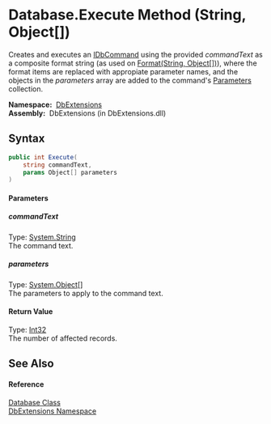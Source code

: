 Database.Execute Method (String, Object[])
==========================================
Creates and executes an [IDbCommand][1] using the provided *commandText* as a composite format string (as used on [Format(String, Object[])][2]), where the format items are replaced with appropiate parameter names, and the objects in the *parameters* array are added to the command's [Parameters][3] collection.

  **Namespace:**  [DbExtensions][4]  
  **Assembly:**  DbExtensions (in DbExtensions.dll)

Syntax
------

```csharp
public int Execute(
	string commandText,
	params Object[] parameters
)
```

#### Parameters

##### *commandText*
Type: [System.String][5]  
The command text.

##### *parameters*
Type: [System.Object][6][]  
The parameters to apply to the command text.

#### Return Value
Type: [Int32][7]  
The number of affected records.

See Also
--------

#### Reference
[Database Class][8]  
[DbExtensions Namespace][4]  

[1]: http://msdn.microsoft.com/en-us/library/bt2afddc
[2]: http://msdn.microsoft.com/en-us/library/b1csw23d
[3]: http://msdn.microsoft.com/en-us/library/btt06a5s
[4]: ../README.md
[5]: http://msdn.microsoft.com/en-us/library/s1wwdcbf
[6]: http://msdn.microsoft.com/en-us/library/e5kfa45b
[7]: http://msdn.microsoft.com/en-us/library/td2s409d
[8]: README.md